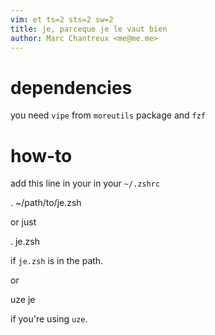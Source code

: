```yaml
---
vim: et ts=2 sts=2 sw=2
title: je, parceque je le vaut bien
author: Marc Chantreux <me@me.me>
---
```


# dependencies

you need `vipe` from `moreutils` package and `fzf`

# how-to

add this line in your in your `~/.zshrc`

  . ~/path/to/je.zsh

or just

  . je.zsh

if `je.zsh` is in the path.

or

  uze je

if you're using `uze`.


